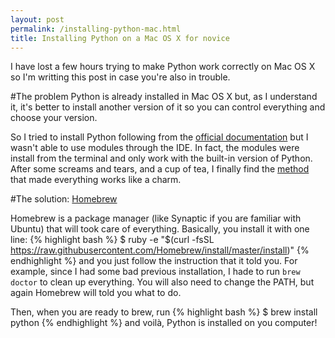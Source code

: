 ```yaml
---
layout: post
permalink: /installing-python-mac.html
title: Installing Python on a Mac OS X for novice
---
```


I have lost a few hours trying to make Python work correctly on Mac OS X so I'm writting this post in case you're also in trouble.

#The problem
Python is already installed in Mac OS X but, as I understand it, it's better to install another version of it so you can control everything and choose your version.


So I tried to install Python following from the [official documentation](https://docs.python.org/2/using/mac.html) but I wasn't able to use modules through the IDE. In fact, the modules were install from the terminal and only work with the built-in version of Python. After some screams and tears, and a cup of tea, I finally find the [method](http://docs.python-guide.org/en/latest/starting/install/osx/) that made everything works like a charm.


#The solution: [Homebrew](http://brew.sh/)

Homebrew is a package manager (like Synaptic if you are familiar with Ubuntu) that will took care of everything. Basically, you install it with one line:
{% highlight bash %}
$ ruby -e "$(curl -fsSL https://raw.githubusercontent.com/Homebrew/install/master/install)"
{% endhighlight %}
and you just follow the instruction that it told you. For example, since I had some bad previous installation, I hade to run `brew doctor` to clean up everything. You will also need to change the PATH, but again Homebrew will told you what to do.


Then, when you are ready to brew, run
{% highlight bash %}
$ brew install python
{% endhighlight %}
and voilà, Python is installed on you computer!